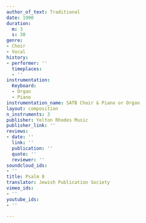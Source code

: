 ```yaml
---
author_of_text: Traditional
date: 1990
duration:
  m: 3
  s: 30
genre:
- Choir
- Vocal
history:
- performer: ''
  timeplaces:
  - ''
instrumentation:
  Keyboard:
  - Organ
  - Piano
instrumentation_name: SATB Choir & Piano or Organ
layout: composition
n_instruments: 3
publisher: Yelton Rhodes Music
publisher_link: ''
reviews:
- date: ''
  link: ''
  publication: ''
  quote: ''
  reviewer: ''
soundcloud_ids:
- ''
title: Psalm 8
translator: Jewish Publication Society
vimeo_ids:
- ''
youtube_ids:
- ''

---
```

